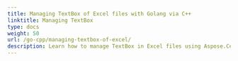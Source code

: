 ```yaml
---
title: Managing TextBox of Excel files with Golang via C++
linktitle: Managing TextBox
type: docs
weight: 50
url: /go-cpp/managing-textbox-of-excel/
description: Learn how to manage TextBox in Excel files using Aspose.Cells with Golang via C++.
---
```


